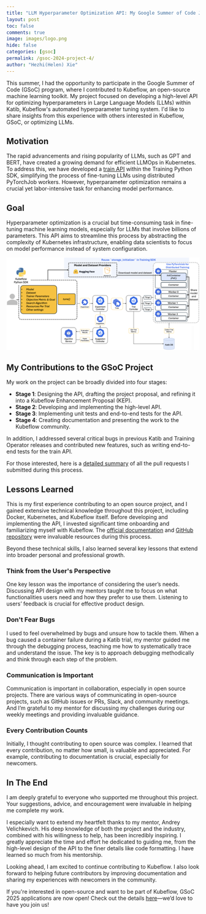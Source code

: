 ```yaml
---
title: "LLM Hyperparameter Optimization API: My Google Summer of Code Journey with Kubeflow"
layout: post
toc: false
comments: true
image: images/logo.png
hide: false
categories: [gsoc]
permalink: /gsoc-2024-project-4/
author: "Hezhi(Helen) Xie"
---
```


This summer, I had the opportunity to participate in the Google Summer of Code (GSoC) program, where I contributed to Kubeflow, an open-source machine learning toolkit. My project focused on developing a high-level API for optimizing hyperparameters in Large Language Models (LLMs) within Katib, Kubeflow's automated hyperparameter tuning system. I'd like to share insights from this experience with others interested in Kubeflow, GSoC, or optimizing LLMs.

## Motivation

The rapid advancements and rising popularity of LLMs, such as GPT and BERT, have created a growing demand for efficient LLMOps in Kubernetes. To address this, we have developed a [train API](https://www.kubeflow.org/docs/components/training/user-guides/fine-tuning/) within the Training Python SDK, simplifying the process of fine-tuning LLMs using distributed PyTorchJob workers. However, hyperparameter optimization remains a crucial yet labor-intensive task for enhancing model performance.

## Goal

Hyperparameter optimization is a crucial but time-consuming task in fine-tuning machine learning models, especially for LLMs that involve billions of parameters. This API aims to streamline this process by abstracting the complexity of Kubernetes infrastructure, enabling data scientists to focus on model performance instead of system configuration.

![Design of API](../images/2024-09-19-gsoc-2024-llm-hyperparameter-optimization-api/design_tune_api.png)

## My Contributions to the GSoC Project

My work on the project can be broadly divided into four stages:

- **Stage 1**: Designing the API, drafting the project proposal, and refining it into a Kubeflow Enhancement Proposal (KEP).
- **Stage 2**: Developing and implementing the high-level API.
- **Stage 3**: Implementing unit tests and end-to-end tests for the API.
- **Stage 4**: Creating documentation and presenting the work to the Kubeflow community.

In addition, I addressed several critical bugs in previous Katib and Training Operator releases and contributed new features, such as writing end-to-end tests for the train API.

For those interested, here is a [detailed summary](https://github.com/kubeflow/katib/issues/2339) of all the pull requests I submitted during this process.

## Lessons Learned

This is my first experience contributing to an open source project, and I gained extensive technical knowledge throughout this project, including Docker, Kubernetes, and Kubeflow itself. Before developing and implementing the API, I invested significant time onboarding and familiarizing myself with Kubeflow. The [official documentation](https://www.kubeflow.org/docs/) and [GitHub repository](https://github.com/kubeflow) were invaluable resources during this process.

Beyond these technical skills, I also learned several key lessons that extend into broader personal and professional growth.

### Think from the User's Perspective

One key lesson was the importance of considering the user’s needs. Discussing API design with my mentors taught me to focus on what functionalities users need and how they prefer to use them. Listening to users’ feedback is crucial for effective product design.

### Don't Fear Bugs

I used to feel overwhelmed by bugs and unsure how to tackle them. When a bug caused a container failure during a Katib trial, my mentor guided me through the debugging process, teaching me how to systematically trace and understand the issue. The key is to approach debugging methodically and think through each step of the problem.

### Communication is Important

Communication is important in collaboration, especially in open source projects. There are various ways of communicating in open-source projects, such as GitHub issues or PRs, Slack, and community meetings. And I’m grateful to my mentor for discussing my challenges during our weekly meetings and providing invaluable guidance.

### Every Contribution Counts

Initially, I thought contributing to open source was complex. I learned that every contribution, no matter how small, is valuable and appreciated. For example, contributing to documentation is crucial, especially for newcomers.

## In The End

I am deeply grateful to everyone who supported me throughout this project. Your suggestions, advice, and encouragement were invaluable in helping me complete my work.

I especially want to extend my heartfelt thanks to my mentor, Andrey Velichkevich. His deep knowledge of both the project and the industry, combined with his willingness to help, has been incredibly inspiring. I greatly appreciate the time and effort he dedicated to guiding me, from the high-level design of the API to the finer details like code formatting. I have learned so much from his mentorship.

Looking ahead, I am excited to continue contributing to Kubeflow. I also look forward to helping future contributors by improving documentation and sharing my experiences with newcomers in the community.

If you're interested in open-source and want to be part of Kubeflow, GSoC 2025 applications are now open! Check out the details [here](https://www.kubeflow.org/events/gsoc-2025/)—we’d love to have you join us!
